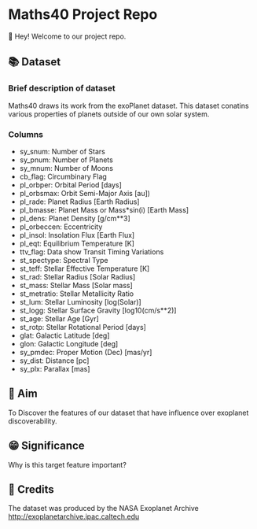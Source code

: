 # Maths40 Project Repo
👋 Hey! Welcome to our project repo. 
## 📚 Dataset ##
### Brief description of dataset ###
Maths40 draws its work from the exoPlanet dataset. This dataset conatins various properties of planets outside of our own solar system.
### Columns ###
* sy_snum:        Number of Stars
* sy_pnum:        Number of Planets
* sy_mnum:        Number of Moons
* cb_flag:        Circumbinary Flag
* pl_orbper:      Orbital Period [days]
* pl_orbsmax:     Orbit Semi-Major Axis [au])
* pl_rade:        Planet Radius [Earth Radius]
* pl_bmasse:      Planet Mass or Mass*sin(i) [Earth Mass]
* pl_dens:        Planet Density [g/cm**3]
* pl_orbeccen:    Eccentricity
* pl_insol:       Insolation Flux [Earth Flux]
* pl_eqt:         Equilibrium Temperature [K]
* ttv_flag:       Data show Transit Timing Variations
* st_spectype:    Spectral Type
* st_teff:        Stellar Effective Temperature [K]
* st_rad:         Stellar Radius [Solar Radius]
* st_mass:        Stellar Mass [Solar mass]
* st_metratio:    Stellar Metallicity Ratio
* st_lum:         Stellar Luminosity [log(Solar)]
* st_logg:        Stellar Surface Gravity [log10(cm/s**2)]
* st_age:         Stellar Age [Gyr]
* st_rotp:        Stellar Rotational Period [days]
* glat:           Galactic Latitude [deg]
* glon:           Galactic Longitude [deg]
* sy_pmdec:       Proper Motion (Dec) [mas/yr]
* sy_dist:        Distance [pc]
* sy_plx:         Parallax [mas]
## 🔬 Aim
To Discover the features of our dataset that have influence over exoplanet discoverability.
## 😁 Significance
Why is this target feature important?
## 💖 Credits
The dataset was produced by the NASA Exoplanet Archive http://exoplanetarchive.ipac.caltech.edu
